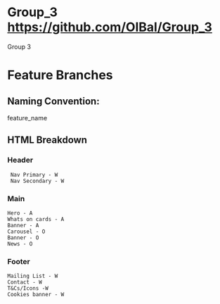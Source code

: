 # Group_3 https://github.com/OlBal/Group_3
Group 3


# Feature Branches 

## Naming Convention:
  feature_name
  
 
 ## HTML Breakdown
  
 ### Header
     Nav Primary - W
     Nav Secondary - W
        
### Main 
    Hero - A
    Whats on cards - A
    Banner - A
    Carousel - O
    Banner - O
    News - O
    
### Footer     
    Mailing List - W
    Contact - W
    T&Cs/Icons -W
    Cookies banner - W
